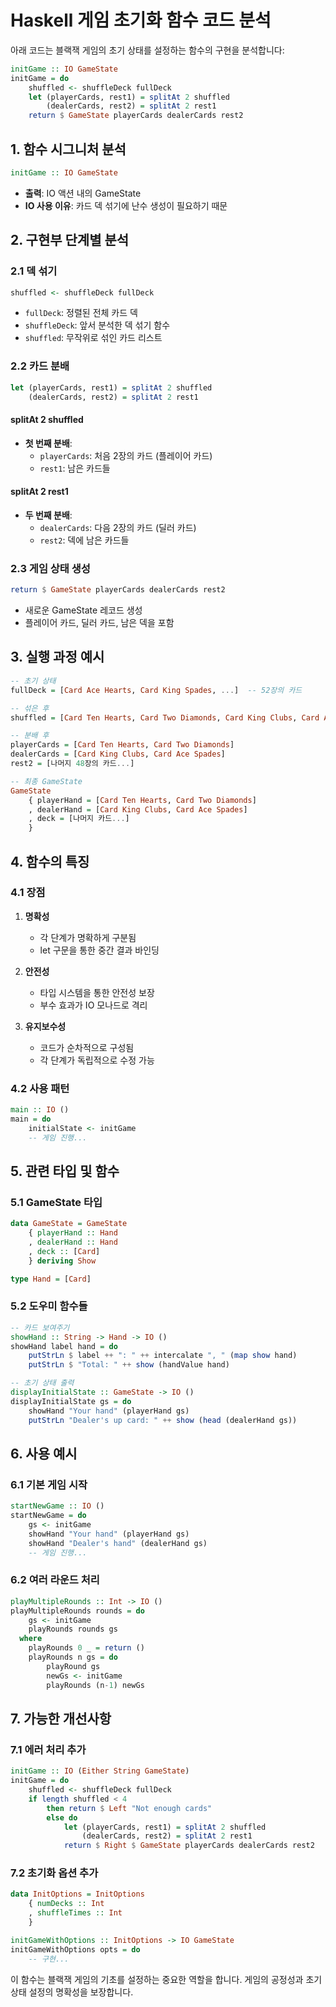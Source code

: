 # Haskell 게임 초기화 함수 코드 분석

아래 코드는 블랙잭 게임의 초기 상태를 설정하는 함수의 구현을 분석합니다:

```haskell
initGame :: IO GameState
initGame = do
    shuffled <- shuffleDeck fullDeck
    let (playerCards, rest1) = splitAt 2 shuffled
        (dealerCards, rest2) = splitAt 2 rest1
    return $ GameState playerCards dealerCards rest2
```

## 1. 함수 시그니처 분석

```haskell
initGame :: IO GameState
```

- **출력**: IO 액션 내의 GameState
- **IO 사용 이유**: 카드 덱 섞기에 난수 생성이 필요하기 때문

## 2. 구현부 단계별 분석

### 2.1 덱 섞기

```haskell
shuffled <- shuffleDeck fullDeck
```

- `fullDeck`: 정렬된 전체 카드 덱
- `shuffleDeck`: 앞서 분석한 덱 섞기 함수
- `shuffled`: 무작위로 섞인 카드 리스트

### 2.2 카드 분배

```haskell
let (playerCards, rest1) = splitAt 2 shuffled
    (dealerCards, rest2) = splitAt 2 rest1
```

#### splitAt 2 shuffled

- **첫 번째 분배**:
  - `playerCards`: 처음 2장의 카드 (플레이어 카드)
  - `rest1`: 남은 카드들

#### splitAt 2 rest1

- **두 번째 분배**:
  - `dealerCards`: 다음 2장의 카드 (딜러 카드)
  - `rest2`: 덱에 남은 카드들

### 2.3 게임 상태 생성

```haskell
return $ GameState playerCards dealerCards rest2
```

- 새로운 GameState 레코드 생성
- 플레이어 카드, 딜러 카드, 남은 덱을 포함

## 3. 실행 과정 예시

```haskell
-- 초기 상태
fullDeck = [Card Ace Hearts, Card King Spades, ...]  -- 52장의 카드

-- 섞은 후
shuffled = [Card Ten Hearts, Card Two Diamonds, Card King Clubs, Card Ace Spades, ...]

-- 분배 후
playerCards = [Card Ten Hearts, Card Two Diamonds]
dealerCards = [Card King Clubs, Card Ace Spades]
rest2 = [나머지 48장의 카드...]

-- 최종 GameState
GameState
    { playerHand = [Card Ten Hearts, Card Two Diamonds]
    , dealerHand = [Card King Clubs, Card Ace Spades]
    , deck = [나머지 카드...]
    }
```

## 4. 함수의 특징

### 4.1 장점

1. **명확성**

   - 각 단계가 명확하게 구분됨
   - let 구문을 통한 중간 결과 바인딩

2. **안전성**

   - 타입 시스템을 통한 안전성 보장
   - 부수 효과가 IO 모나드로 격리

3. **유지보수성**
   - 코드가 순차적으로 구성됨
   - 각 단계가 독립적으로 수정 가능

### 4.2 사용 패턴

```haskell
main :: IO ()
main = do
    initialState <- initGame
    -- 게임 진행...
```

## 5. 관련 타입 및 함수

### 5.1 GameState 타입

```haskell
data GameState = GameState
    { playerHand :: Hand
    , dealerHand :: Hand
    , deck :: [Card]
    } deriving Show

type Hand = [Card]
```

### 5.2 도우미 함수들

```haskell
-- 카드 보여주기
showHand :: String -> Hand -> IO ()
showHand label hand = do
    putStrLn $ label ++ ": " ++ intercalate ", " (map show hand)
    putStrLn $ "Total: " ++ show (handValue hand)

-- 초기 상태 출력
displayInitialState :: GameState -> IO ()
displayInitialState gs = do
    showHand "Your hand" (playerHand gs)
    putStrLn "Dealer's up card: " ++ show (head (dealerHand gs))
```

## 6. 사용 예시

### 6.1 기본 게임 시작

```haskell
startNewGame :: IO ()
startNewGame = do
    gs <- initGame
    showHand "Your hand" (playerHand gs)
    showHand "Dealer's hand" (dealerHand gs)
    -- 게임 진행...
```

### 6.2 여러 라운드 처리

```haskell
playMultipleRounds :: Int -> IO ()
playMultipleRounds rounds = do
    gs <- initGame
    playRounds rounds gs
  where
    playRounds 0 _ = return ()
    playRounds n gs = do
        playRound gs
        newGs <- initGame
        playRounds (n-1) newGs
```

## 7. 가능한 개선사항

### 7.1 에러 처리 추가

```haskell
initGame :: IO (Either String GameState)
initGame = do
    shuffled <- shuffleDeck fullDeck
    if length shuffled < 4
        then return $ Left "Not enough cards"
        else do
            let (playerCards, rest1) = splitAt 2 shuffled
                (dealerCards, rest2) = splitAt 2 rest1
            return $ Right $ GameState playerCards dealerCards rest2
```

### 7.2 초기화 옵션 추가

```haskell
data InitOptions = InitOptions
    { numDecks :: Int
    , shuffleTimes :: Int
    }

initGameWithOptions :: InitOptions -> IO GameState
initGameWithOptions opts = do
    -- 구현...
```

이 함수는 블랙잭 게임의 기초를 설정하는 중요한 역할을 합니다. 게임의 공정성과 초기 상태 설정의 명확성을 보장합니다.
